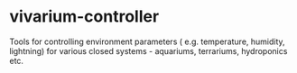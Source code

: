 # vivarium-controller
Tools for controlling environment parameters ( e.g. temperature, humidity, lightning) for various closed systems - aquariums, terrariums, hydroponics etc.
